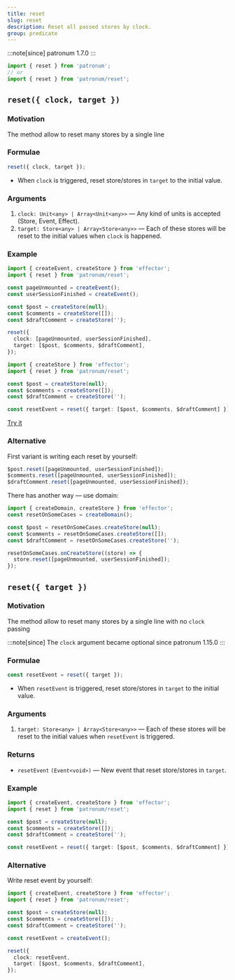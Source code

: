 ```yaml
---
title: reset
slug: reset
description: Reset all passed stores by clock.
group: predicate
---
```


:::note[since]
patronum 1.7.0
:::

```ts
import { reset } from 'patronum';
// or
import { reset } from 'patronum/reset';
```

## `reset({ clock, target })`

### Motivation

The method allow to reset many stores by a single line

### Formulae

```ts
reset({ clock, target });
```

- When `clock` is triggered, reset store/stores in `target` to the initial value.

### Arguments

1. `clock: Unit<any> | Array<Unit<any>>` — Any kind of units is accepted (Store, Event, Effect).
2. `target: Store<any> | Array<Store<any>>` — Each of these stores will be reset to the initial values when `clock` is happened.

### Example

```ts
import { createEvent, createStore } from 'effector';
import { reset } from 'patronum/reset';

const pageUnmounted = createEvent();
const userSessionFinished = createEvent();

const $post = createStore(null);
const $comments = createStore([]);
const $draftComment = createStore('');

reset({
  clock: [pageUnmounted, userSessionFinished],
  target: [$post, $comments, $draftComment],
});
```

```ts
import { createStore } from 'effector';
import { reset } from 'patronum/reset';

const $post = createStore(null);
const $comments = createStore([]);
const $draftComment = createStore('');

const resetEvent = reset({ target: [$post, $comments, $draftComment] });
```

[Try it](https://share.effector.dev/06hpVftG)

### Alternative

First variant is writing each reset by yourself:

```ts
$post.reset([pageUnmounted, userSessionFinished]);
$comments.reset([pageUnmounted, userSessionFinished]);
$draftComment.reset([pageUnmounted, userSessionFinished]);
```

There has another way — use domain:

```ts
import { createDomain, createStore } from 'effector';
const resetOnSomeCases = createDomain();

const $post = resetOnSomeCases.createStore(null);
const $comments = resetOnSomeCases.createStore([]);
const $draftComment = resetOnSomeCases.createStore('');

resetOnSomeCases.onCreateStore((store) => {
  store.reset([pageUnmounted, userSessionFinished]);
});
```

## `reset({ target })`

### Motivation

The method allow to reset many stores by a single line with no `clock` passing

:::note[since]
The `clock` argument became optional since patronum 1.15.0
:::

### Formulae

```ts
const resetEvent = reset({ target });
```

- When `resetEvent` is triggered, reset store/stores in `target` to the initial value.

### Arguments

1. `target: Store<any> | Array<Store<any>>` — Each of these stores will be reset to the initial values when `resetEvent` is triggered.

### Returns

- `resetEvent` `(Event<void>)` — New event that reset store/stores in `target`.

### Example

```ts
import { createEvent, createStore } from 'effector';
import { reset } from 'patronum/reset';

const $post = createStore(null);
const $comments = createStore([]);
const $draftComment = createStore('');

const resetEvent = reset({ target: [$post, $comments, $draftComment] });
```

### Alternative

Write reset event by yourself:

```ts
import { createEvent, createStore } from 'effector';
import { reset } from 'patronum/reset';

const $post = createStore(null);
const $comments = createStore([]);
const $draftComment = createStore('');

const resetEvent = createEvent();

reset({
  clock: resetEvent,
  target: [$post, $comments, $draftComment],
});
```
